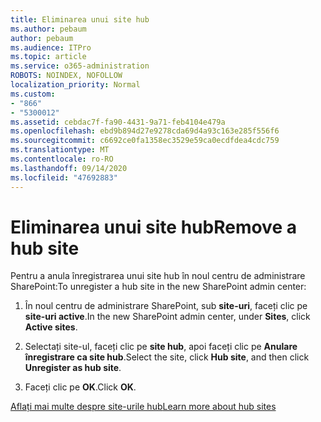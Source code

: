 ```yaml
---
title: Eliminarea unui site hub
ms.author: pebaum
author: pebaum
ms.audience: ITPro
ms.topic: article
ms.service: o365-administration
ROBOTS: NOINDEX, NOFOLLOW
localization_priority: Normal
ms.custom:
- "866"
- "5300012"
ms.assetid: cebdac7f-fa90-4431-9a71-feb4104e479a
ms.openlocfilehash: ebd9b894d27e9278cda69d4a93c163e285f556f6
ms.sourcegitcommit: c6692ce0fa1358ec3529e59ca0ecdfdea4cdc759
ms.translationtype: MT
ms.contentlocale: ro-RO
ms.lasthandoff: 09/14/2020
ms.locfileid: "47692883"
---
```

# <a name="remove-a-hub-site"></a><span data-ttu-id="fd6b9-102">Eliminarea unui site hub</span><span class="sxs-lookup"><span data-stu-id="fd6b9-102">Remove a hub site</span></span>

<span data-ttu-id="fd6b9-103">Pentru a anula înregistrarea unui site hub în noul centru de administrare SharePoint:</span><span class="sxs-lookup"><span data-stu-id="fd6b9-103">To unregister a hub site in the new SharePoint admin center:</span></span>
  
1. <span data-ttu-id="fd6b9-104">În noul centru de administrare SharePoint, sub **site-uri**, faceți clic pe **site-uri active**.</span><span class="sxs-lookup"><span data-stu-id="fd6b9-104">In the new SharePoint admin center, under **Sites**, click **Active sites**.</span></span>

2. <span data-ttu-id="fd6b9-105">Selectați site-ul, faceți clic pe **site hub**, apoi faceți clic pe **Anulare înregistrare ca site hub**.</span><span class="sxs-lookup"><span data-stu-id="fd6b9-105">Select the site, click **Hub site**, and then click **Unregister as hub site**.</span></span>

3. <span data-ttu-id="fd6b9-106">Faceți clic pe **OK**.</span><span class="sxs-lookup"><span data-stu-id="fd6b9-106">Click **OK**.</span></span>

[<span data-ttu-id="fd6b9-107">Aflați mai multe despre site-urile hub</span><span class="sxs-lookup"><span data-stu-id="fd6b9-107">Learn more about hub sites</span></span>](https://support.office.com/article/what-is-a-sharepoint-hub-site-fe26ae84-14b7-45b6-a6d1-948b3966427f)
  